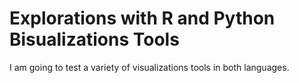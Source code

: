 # Explorations with R and Python Bisualizations Tools

I am going to test a variety of visualizations tools in both languages.